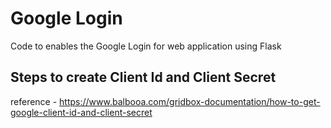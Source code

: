 # Google Login
Code to enables the Google Login for web application using Flask

## Steps to create Client Id and Client Secret
reference - https://www.balbooa.com/gridbox-documentation/how-to-get-google-client-id-and-client-secret
